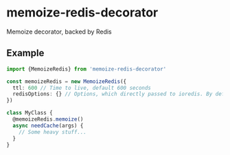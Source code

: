 # memoize-redis-decorator
Memoize decorator, backed by Redis

## Example

```typescript
import {MemoizeRedis} from 'memoize-redis-decorator'

const memoizeRedis = new MemoizeRedis({
  ttl: 600 // Time to live, default 600 seconds
  redisOptions: {} // Options, which directly passed to ioredis. By default, connected to locahost:6379
})

class MyClass {
  @memoizeRedis.memoize()
  async needCache(args) {
    // Some heavy stuff...
  }
}

```
